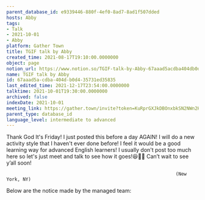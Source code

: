```yaml
---
parent_database_id: e9339446-880f-4ef0-8ad7-8ad1f507dded
hosts: Abby
tags:
- Talk
- 2021-10-01
- Abby
platform: Gather Town
title: TGIF talk by Abby
created_time: 2021-08-17T19:10:00.0000000
object: page
notion_url: https://www.notion.so/TGIF-talk-by-Abby-67aaad5acdba404db0d435731ed35835
name: TGIF talk by Abby
id: 67aaad5a-cdba-404d-b0d4-35731ed35835
last_edited_time: 2021-12-17T23:54:00.0000000
talktime: 2021-10-01T19:30:00.0000000
archived: false
indexDate: 2021-10-01
meeting_link: https://gather.town/invite?token=KuRprGXJkDBOnxbkSN2NWn2HuHjwl9GJ
parent_type: database_id
language_level: intermediate to advanced
---
```


Thank God It's Friday! I just posted this before a day AGAIN!
I will do a new activity style that I haven't ever done before! I feel it would be a good learning way for advanced English learners!
I usually don't post too much here so let's just meet and talk to see how it goes!😆👍🏻
Can’t wait to see y’all soon!


                                                                  (New York, NY)
                                                  



Below are the notice made by the managed team:


